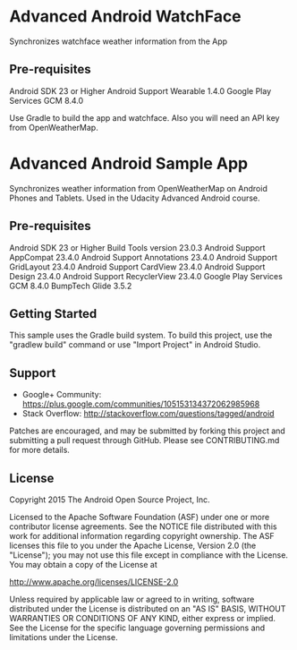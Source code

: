 Advanced Android WatchFace
===================================

Synchronizes watchface weather information from the App

Pre-requisites
-------------
Android SDK 23 or Higher
Android Support Wearable 1.4.0
Google Play Services GCM 8.4.0

Use Gradle to build the app and watchface. Also you will need an API key from OpenWeatherMap.

Advanced Android Sample App
===================================

Synchronizes weather information from OpenWeatherMap on Android Phones and Tablets. Used in the Udacity Advanced Android course.

Pre-requisites
--------------
Android SDK 23 or Higher
Build Tools version 23.0.3
Android Support AppCompat 23.4.0
Android Support Annotations 23.4.0
Android Support GridLayout 23.4.0
Android Support CardView 23.4.0
Android Support Design 23.4.0
Android Support RecyclerView 23.4.0
Google Play Services GCM 8.4.0
BumpTech Glide 3.5.2


Getting Started
---------------
This sample uses the Gradle build system.  To build this project, use the
"gradlew build" command or use "Import Project" in Android Studio.

Support
-------

- Google+ Community: https://plus.google.com/communities/105153134372062985968
- Stack Overflow: http://stackoverflow.com/questions/tagged/android

Patches are encouraged, and may be submitted by forking this project and
submitting a pull request through GitHub. Please see CONTRIBUTING.md for more details.

License
-------
Copyright 2015 The Android Open Source Project, Inc.

Licensed to the Apache Software Foundation (ASF) under one or more contributor
license agreements.  See the NOTICE file distributed with this work for
additional information regarding copyright ownership.  The ASF licenses this
file to you under the Apache License, Version 2.0 (the "License"); you may not
use this file except in compliance with the License.  You may obtain a copy of
the License at

http://www.apache.org/licenses/LICENSE-2.0

Unless required by applicable law or agreed to in writing, software
distributed under the License is distributed on an "AS IS" BASIS, WITHOUT
WARRANTIES OR CONDITIONS OF ANY KIND, either express or implied.  See the
License for the specific language governing permissions and limitations under
the License.

